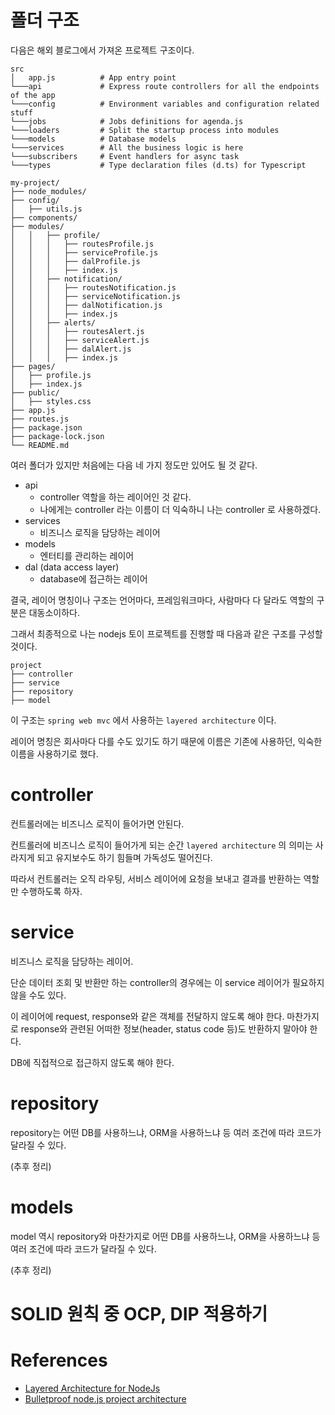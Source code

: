 # 폴더 구조

다음은 해외 블로그에서 가져온 프로젝트 구조이다.

```
src
│   app.js          # App entry point
└───api             # Express route controllers for all the endpoints of the app
└───config          # Environment variables and configuration related stuff
└───jobs            # Jobs definitions for agenda.js
└───loaders         # Split the startup process into modules
└───models          # Database models
└───services        # All the business logic is here
└───subscribers     # Event handlers for async task
└───types           # Type declaration files (d.ts) for Typescript
```

```
my-project/
├── node_modules/
├── config/
│   ├── utils.js
├── components/
├── modules/
│   │   ├── profile/
│   │   │   ├── routesProfile.js
│   │   │   ├── serviceProfile.js
│   │   │   ├── dalProfile.js
│   │   │   ├── index.js
│   │   ├── notification/
│   │   │   ├── routesNotification.js
│   │   │   ├── serviceNotification.js
│   │   │   ├── dalNotification.js
│   │   │   ├── index.js
│   │   ├── alerts/
│   │   │   ├── routesAlert.js
│   │   │   ├── serviceAlert.js
│   │   │   ├── dalAlert.js
│   │   │   ├── index.js
├── pages/
│   ├── profile.js
│   ├── index.js
├── public/
│   ├── styles.css
├── app.js
├── routes.js
├── package.json
├── package-lock.json
└── README.md
```

여러 폴더가 있지만 처음에는 다음 네 가지 정도만 있어도 될 것 같다.

- api
  - controller 역할을 하는 레이어인 것 같다.
  - 나에게는 controller 라는 이름이 더 익숙하니 나는 controller 로 사용하겠다.
- services
  - 비즈니스 로직을 담당하는 레이어
- models
  - 엔터티를 관리하는 레이어
- dal (data access layer)
  - database에 접근하는 레이어

결국, 레이어 명칭이나 구조는 언어마다, 프레임워크마다, 사람마다 다 달라도 역할의 구분은 대동소이하다.

그래서 최종적으로 나는 nodejs 토이 프로젝트를 진행할 때 다음과 같은 구조를 구성할 것이다.

```
project
├── controller
├── service
├── repository
├── model
```

이 구조는 `spring web mvc` 에서 사용하는 `layered architecture` 이다.

레이어 명칭은 회사마다 다를 수도 있기도 하기 때문에 이름은 기존에 사용하던, 익숙한 이름을 사용하기로 했다.

# controller

컨트롤러에는 비즈니스 로직이 들어가면 안된다.

컨트롤러에 비즈니스 로직이 들어가게 되는 순간 `layered architecture` 의 의미는 사라지게 되고 유지보수도 하기 힘들며 가독성도 떨어진다.

따라서 컨트롤러는 오직 라우팅, 서비스 레이어에 요청을 보내고 결과를 반환하는 역할만 수행하도록 하자.

# service

비즈니스 로직을 담당하는 레이어.

단순 데이터 조회 및 반환만 하는 controller의 경우에는 이 service 레이어가 필요하지 않을 수도 있다.

이 레이어에 request, response와 같은 객체를 전달하지 않도록 해야 한다. 마찬가지로 response와 관련된 어떠한 정보(header, status code 등)도 반환하지 말아야 한다.

DB에 직접적으로 접근하지 않도록 해야 한다.

# repository

repository는 어떤 DB를 사용하느냐, ORM을 사용하느냐 등 여러 조건에 따라 코드가 달라질 수 있다.

(추후 정리)

# models

model 역시 repository와 마찬가지로 어떤 DB를 사용하느냐, ORM을 사용하느냐 등 여러 조건에 따라 코드가 달라질 수 있다.

(추후 정리)

# SOLID 원칙 중 OCP, DIP 적용하기

# References

- [Layered Architecture for NodeJs](https://ctrly.blog/nodejs-layered-architecture/)
- [Bulletproof node.js project architecture](https://softwareontheroad.com/ideal-nodejs-project-structure/)
